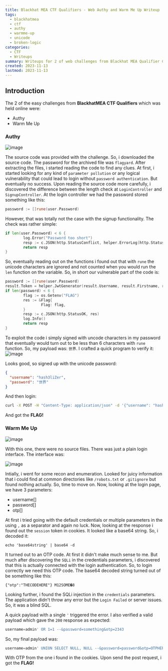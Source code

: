 ```yaml
---
title: Blackhat MEA CTF Qualifiers - Web Authy and Warm Me Up Writeup
tags:
  - blackhatmea
  - ctf
  - authy
  - warmme-up
  - unicode
  - broken-logic
categories:
  - CTF
  - Writeups
summary: Writeups for 2 of web challenges from Blackhat MEA Qualifier CTF Round namely Authy and Warm Me Up  
created: 2023-11-13
lastmod: 2023-11-13
---
```


## Introduction
The 2 of the easy challenges from **BlackhatMEA CTF Qualifiers** which was held online were:

* Authy
* Warm Me Up

### Authy
![image](https://github.com/hash3liZer/khatta/assets/29171692/10ee8e70-1ea2-4742-b1c9-e9ad483cc1b8)

The source code was provided with the challenge. So, i downloaded the source code. The password for the archived file was `flagyard`. After extracting the files, i started reading the code to find any clues. At first, i started looking for any kind of `parameter pollution` or any logical vulnerability that could lead to login without `password authentication`. But eventually no success. Upon reading the source code more carefully, i discovered the difference between the length check at `LoginController` and `SignupController`. At the login controller we had the password stored something like this: 
```go
password := []rune(user.Password)
```

However, that was totally not the case with the signup functionality. The check was rather simple: 
```go
if len(user.Password) < 6 {
        log.Error("Password too short")
        resp := c.JSON(http.StatusConflict, helper.ErrorLog(http.StatusConflict, "Password too short", "EXT_REF"))
        return resp
}
```

So, eventually reading out on the functions i found out that with `rune` the unicode characters are ignored and not counted when you would run the `len` function on the variable. So, in short our vulnerable part of the code is: 
```go
password := []rune(user.Password)
result.Token = helper.JwtGenerator(result.Username, result.Firstname, result.Lastname, os.Getenv("SECRET"))
if len(password) < 6 {
        flag := os.Getenv("FLAG")
        res := &Flag{
                Flag: flag,
        }
        resp := c.JSON(http.StatusOK, res)
        log.Info()
        return resp
}
```

To exploit the code i simply signed with uncode characters in my password that eventually would turn out to be less than 6 characters with `rune` function. So, my payload was: `世界`. I crafted a quick program to verify it: 
![image](https://github.com/hash3liZer/khatta/assets/29171692/29759264-6548-4db9-8f0f-9906066e1ece)


Looks good, so signed up with the unicode password: 
```json
{
  "username": "hash3liZer",
  "password": "世界"
}
```

And then login:
```bash
curl -X POST -H "Content-Type: application/json" -d '{"username": "hash3liZer", "password":"世界"}' http://targeturlhere/login
```

And got the **FLAG!**

### Warm Me Up

![image](https://github.com/hash3liZer/khatta/assets/29171692/f8eea34e-83fd-4ce1-ae17-723ba052ad4d)

With this one, there were no source files. There was just a plain login interface. The interface was: 

![image](https://github.com/hash3liZer/khatta/assets/29171692/10870615-7f93-43a6-9d70-0b1fad713811)

Intially, i went for some recon and enumeration. Looked for juicy information that i could find at common directories like `/robots.txt` or `.gitignore` but found nothing actually. So, time to move on. Now, looking at the login page, we have 3 parameters: 

* username[]
* password[]
* otp[]

At first i tried going with the default credentials or multiple parameters in the using `,` as a separator and again no luck. Now, looking at the response i found out the `session` token in cookies. It looked like a base64 string. So, i decoded it: 
```
echo 'base64string' | base64 -d
```

It turned out to an OTP code. At first it didn't make much sense to me. But much after discovering the `SQLi` in the credentials parameters, i discovered that this is actually connected with the login authentication. So, to login correctly we need this OTP code. The base64 decoded string turned out of be something like this: 
```
{"otp":"THECODEHERE"} M12SOME�8
```

Looking further, i found the SQLi injection in the `credentials` parameters. The application didn't throw any error but the `Login Failed` or server issues. So, it was a blind SQL. 

A quick payload with a single `'` triggered the error. I also verified a valid payload which gave the `200` response as expected: 
```sql
username=admin' OR 1=1 --&password=something&otp=2343
```

So, my final payload was: 
```sql
username=admin' UNION SELECT NULL, NULL --&password=password&otp=OTPHERE
```

With OTP from the one i found in the cookies. Upon send the post request, i got the **FLAG!**
